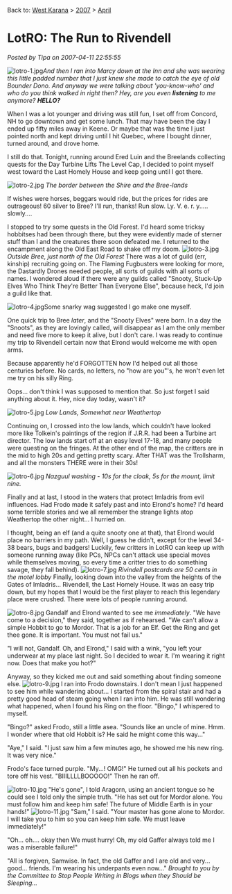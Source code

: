 Back to: [West Karana](/posts/westkarana.md) > [2007](/posts/2007/westkarana.md) > [April](./westkarana.md)
# LotRO: The Run to Rivendell

*Posted by Tipa on 2007-04-11 22:55:55*

![lotro-1.jpg](../../../uploads/2007/04/lotro-1.jpg)*And then I ran into Marcy down at the Inn and she was wearing this little padded number that I just knew she made to catch the eye of old Bounder Dono. And anyway we were talking about 'you-know-who' and who do you think walked in right then? Hey, are you even **listening** to me anymore? **HELLO?***

When I was a lot younger and driving was still fun, I set off from Concord, NH to go downtown and get some lunch. That may have been the day I ended up fifty miles away in Keene. Or maybe that was the time I just pointed north and kept driving until I hit Quebec, where I bought dinner, turned around, and drove home.

I still do that. Tonight, running around Ered Luin and the Breelands collecting quests for the Day Turbine Lifts The Level Cap, I decided to point myself west toward the Last Homely House and keep going until I got there.

![lotro-2.jpg](../../../uploads/2007/04/lotro-2.jpg)
*The border between the Shire and the Bree-lands*

If wishes were horses, beggars would ride, but the prices for rides are outrageous! 60 silver to Bree? I'll run, thanks! Run slow. Ly. V. e. r. y..... slowly....

I stopped to try some quests in the Old Forest. I'd heard some tricksy hobbitses had been through there, but they were evidently made of sterner stuff than I and the creatures there soon defeated me. I returned to the encampment along the Old East Road to shake off my doom.
![lotro-3.jpg](../../../uploads/2007/04/lotro-3.jpg)
*Outside Bree, just north of the Old Forest*
There was a lot of guild (err, kinship) recruiting going on. The Flaming Fugbusters were looking for more, the Dastardly Drones needed people, all sorts of guilds with all sorts of names. I wondered aloud if there were any guilds called "Snooty, Stuck-Up Elves Who Think They're Better Than Everyone Else", because heck, I'd join a guild like that.

![lotro-4.jpg](../../../uploads/2007/04/lotro-4.jpg)Some snarky wag suggested I go make one myself.

One quick trip to Bree *later*, and the "Snooty Elves" were born. In a day the "Snoots", as they are lovingly called, will disappear as I am the only member and need five more to keep it alive, but I don't care. I was ready to continue my trip to Rivendell certain now that Elrond would welcome me with open arms.

Because apparently he'd FORGOTTEN how I'd helped out all those centuries before. No cards, no letters, no "how are you"'s, he won't even let me try on his silly Ring.

Oops... don't think I was supposed to mention that. So just forget I said anything about it. Hey, nice day today, wasn't it?

![lotro-5.jpg](../../../uploads/2007/04/lotro-5.jpg)
*Low Lands, Somewhat near Weathertop*

Continuing on, I crossed into the low lands, which couldn't have looked more like Tolkein's paintings of the region if J.R.R. had been a Turbine art director. The low lands start off at an easy level 17-18, and many people were questing on the fringes. At the other end of the map, the critters are in the mid to high 20s and getting pretty scary. After THAT was the Trollsharm, and all the monsters THERE were in their 30s!

![lotro-6.jpg](../../../uploads/2007/04/lotro-6.jpg)
*Nazguul washing - 10s for the cloak, 5s for the mount, limit nine.*

Finally and at last, I stood in the waters that protect Imladris from evil influences. Had Frodo made it safely past and into Elrond's home? I'd heard some terrible stories and we all remember the strange lights atop Weathertop the other night... I hurried on.

I thought, being an elf (and a quite snooty one at that), that Elrond would place no barriers in my path. Well, I guess he didn't, except for the level 34-38 bears, bugs and badgers! Luckily, few critters in LotRO can keep up with someone running away (like PCs, NPCs can't attack use special moves while themselves moving, so every time a critter tries to do something savage, they fall behind).
![lotro-7.jpg](../../../uploads/2007/04/lotro-7.jpg)
*Rivindell postcards are 50 cents in the motel lobby*
Finally, looking down into the valley from the heights of the Gates of Imladris... Rivendell, the Last Homely House. It was an easy trip down, but my hopes that I would be the first player to reach this legendary place were crushed. There were lots of people running around.

![lotro-8.jpg](../../../uploads/2007/04/lotro-8.jpg) Gandalf and Elrond wanted to see me *immediately*. "We have come to a decision," they said, together as if rehearsed. "We can't allow a simple Hobbit to go to Mordor. That is a job for an Elf. Get the Ring and get thee gone. It is important. You must not fail us."

"I will not, Gandalf. Oh, and Elrond," I said with a wink, "you left your underwear at my place last night. So I decided to wear it. I'm wearing it right now. Does that make you hot?"

Anyway, so they kicked me out and said something about finding someone else.
![lotro-9.jpg](../../../uploads/2007/04/lotro-9.jpg)
I ran into Frodo downstairs. I don't mean I just happened to see him while wandering about... I started from the spiral stair and had a pretty good head of steam going when I ran into him. He was still wondering what happened, when I found his Ring on the floor. "Bingo," I whispered to myself.

"Bingo?" asked Frodo, still a little asea. "Sounds like an uncle of mine. Hmm. I wonder where that old Hobbit is? He said he might come this way..."

"Aye," I said. "I just saw him a few minutes ago, he showed me his new ring. It was very nice."

Frodo's face turned purple. "My...! OMG!" He turned out all his pockets and tore off his vest. "BIIILLLLBOOOOO!" Then he ran off.

![lotro-10.jpg](../../../uploads/2007/04/lotro-10.jpg) "He's gone", I told Aragorn, using an ancient tongue so he could see I told only the simple truth. "He has set out for Mordor alone. You must follow him and keep him safe! The future of Middle Earth is in your hands!"
![lotro-11.jpg](../../../uploads/2007/04/lotro-11.jpg)
"Sam," I said. "Your master has gone alone to Mordor. I will take you to him so you can keep him safe. We must leave immediately!"

"Oh... oh.... okay then We must hurry! Oh, my old Gaffer always told me I was a miserable failure!"

"All is forgiven, Samwise. In fact, the old Gaffer and I are old and very... good... friends. I'm wearing his underpants even now..."
*Brought to you by the Committee to Stop People Writing in Blogs when they Should be Sleeping...*








